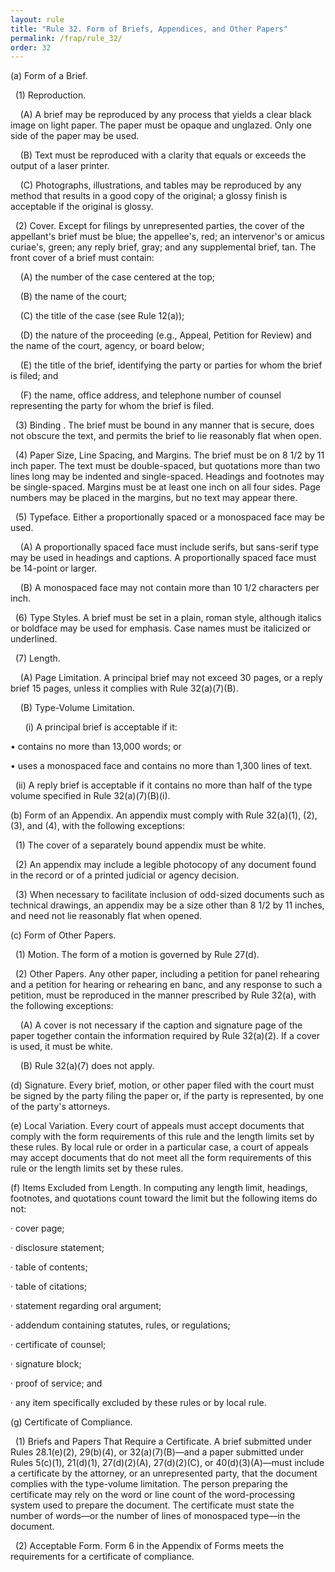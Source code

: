```yaml
---
layout: rule
title: "Rule 32. Form of Briefs, Appendices, and Other Papers"
permalink: /frap/rule_32/
order: 32
---
```


(a) Form of a Brief.


&nbsp;&nbsp;(1) Reproduction.


&nbsp;&nbsp;&nbsp;&nbsp;(A) A brief may be reproduced by any process that yields a clear black image on light paper. The paper must be opaque and unglazed. Only one side of the paper may be used.


&nbsp;&nbsp;&nbsp;&nbsp;(B) Text must be reproduced with a clarity that equals or exceeds the output of a laser printer.


&nbsp;&nbsp;&nbsp;&nbsp;(C) Photographs, illustrations, and tables may be reproduced by any method that results in a good copy of the original; a glossy finish is acceptable if the original is glossy.


&nbsp;&nbsp;(2) Cover. Except for filings by unrepresented parties, the cover of the appellant's brief must be blue; the appellee's, red; an intervenor's or amicus curiae's, green; any reply brief, gray; and any supplemental brief, tan. The front cover of a brief must contain:


&nbsp;&nbsp;&nbsp;&nbsp;(A) the number of the case centered at the top;


&nbsp;&nbsp;&nbsp;&nbsp;(B) the name of the court;


&nbsp;&nbsp;&nbsp;&nbsp;(C) the title of the case (see Rule 12(a));


&nbsp;&nbsp;&nbsp;&nbsp;(D) the nature of the proceeding (e.g., Appeal, Petition for Review) and the name of the court, agency, or board below;


&nbsp;&nbsp;&nbsp;&nbsp;(E) the title of the brief, identifying the party or parties for whom the brief is filed; and


&nbsp;&nbsp;&nbsp;&nbsp;(F) the name, office address, and telephone number of counsel representing the party for whom the brief is filed.


&nbsp;&nbsp;(3) Binding . The brief must be bound in any manner that is secure, does not obscure the text, and permits the brief to lie reasonably flat when open.


&nbsp;&nbsp;(4) Paper Size, Line Spacing, and Margins. The brief must be on 8 1/2 by 11 inch paper. The text must be double-spaced, but quotations more than two lines long may be indented and single-spaced. Headings and footnotes may be single-spaced. Margins must be at least one inch on all four sides. Page numbers may be placed in the margins, but no text may appear there.


&nbsp;&nbsp;(5) Typeface. Either a proportionally spaced or a monospaced face may be used.


&nbsp;&nbsp;&nbsp;&nbsp;(A) A proportionally spaced face must include serifs, but sans-serif type may be used in headings and captions. A proportionally spaced face must be 14-point or larger.


&nbsp;&nbsp;&nbsp;&nbsp;(B) A monospaced face may not contain more than 10 1/2 characters per inch.


&nbsp;&nbsp;(6) Type Styles. A brief must be set in a plain, roman style, although italics or boldface may be used for emphasis. Case names must be italicized or underlined.


&nbsp;&nbsp;(7) Length.


&nbsp;&nbsp;&nbsp;&nbsp;(A) Page Limitation. A principal brief may not exceed 30 pages, or a reply brief 15 pages, unless it complies with Rule 32(a)(7)(B).


&nbsp;&nbsp;&nbsp;&nbsp;(B) Type-Volume Limitation.


&nbsp;&nbsp;&nbsp;&nbsp;&nbsp;&nbsp;(i) A principal brief is acceptable if it:


• contains no more than 13,000 words; or


• uses a monospaced face and contains no more than 1,300 lines of text.


&nbsp;&nbsp;(ii) A reply brief is acceptable if it contains no more than half of the type volume specified in Rule 32(a)(7)(B)(i).


(b) Form of an Appendix. An appendix must comply with Rule 32(a)(1), (2), (3), and (4), with the following exceptions:


&nbsp;&nbsp;(1) The cover of a separately bound appendix must be white.


&nbsp;&nbsp;(2) An appendix may include a legible photocopy of any document found in the record or of a printed judicial or agency decision.


&nbsp;&nbsp;(3) When necessary to facilitate inclusion of odd-sized documents such as technical drawings, an appendix may be a size other than 8 1/2 by 11 inches, and need not lie reasonably flat when opened.


(c) Form of Other Papers.


&nbsp;&nbsp;(1) Motion. The form of a motion is governed by Rule 27(d).


&nbsp;&nbsp;(2) Other Papers. Any other paper, including a petition for panel rehearing and a petition for hearing or rehearing en banc, and any response to such a petition, must be reproduced in the manner prescribed by Rule 32(a), with the following exceptions:


&nbsp;&nbsp;&nbsp;&nbsp;(A) A cover is not necessary if the caption and signature page of the paper together contain the information required by Rule 32(a)(2). If a cover is used, it must be white.


&nbsp;&nbsp;&nbsp;&nbsp;(B) Rule 32(a)(7) does not apply.


(d) Signature. Every brief, motion, or other paper filed with the court must be signed by the party filing the paper or, if the party is represented, by one of the party's attorneys.


(e) Local Variation. Every court of appeals must accept documents that comply with the form requirements of this rule and the length limits set by these rules. By local rule or order in a particular case, a court of appeals may accept documents that do not meet all the form requirements of this rule or the length limits set by these rules.


(f) Items Excluded from Length. In computing any length limit, headings, footnotes, and quotations count toward the limit but the following items do not:


· cover page;


· disclosure statement;


· table of contents;


· table of citations;


· statement regarding oral argument;


· addendum containing statutes, rules, or regulations;


· certificate of counsel;


· signature block;


· proof of service; and


· any item specifically excluded by these rules or by local rule.


(g) Certificate of Compliance.


&nbsp;&nbsp;(1) Briefs and Papers That Require a Certificate. A brief submitted under Rules 28.1(e)(2), 29(b)(4), or 32(a)(7)(B)—and a paper submitted under Rules 5(c)(1), 21(d)(1), 27(d)(2)(A), 27(d)(2)(C), or 40(d)(3)(A)—must include a certificate by the attorney, or an unrepresented party, that the document complies with the type-volume limitation. The person preparing the certificate may rely on the word or line count of the word-processing system used to prepare the document. The certificate must state the number of words—or the number of lines of monospaced type—in the document.


&nbsp;&nbsp;(2) Acceptable Form. Form 6 in the Appendix of Forms meets the requirements for a certificate of compliance.
